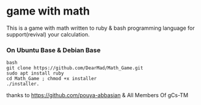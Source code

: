 # game with math

This is a game with math written to ruby & bash programming language for support(revival) your calculation. 

### On Ubuntu Base & Debian Base
```
bash
git clone https://github.com/DearMad/Math_Game.git
sudo apt install ruby
cd Math_Game ; chmod +x installer
./installer.
```
thanks to https://github.com/pouya-abbasian & All Members Of gCs-TM
